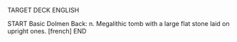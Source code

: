 TARGET DECK
ENGLISH

START
Basic
Dolmen
Back: n. Megalithic tomb with a large flat stone laid on upright ones. [french]
END
